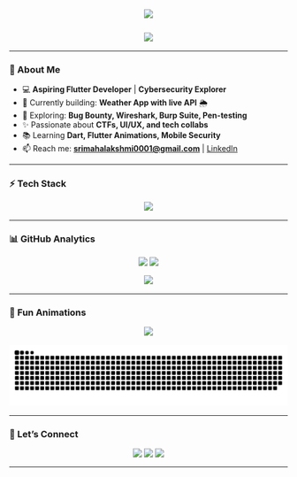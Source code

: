 <!-- Animated Header -->
<h1 align="center">
  <img src="https://readme-typing-svg.herokuapp.com?size=30&duration=3000&color=00FFFF&center=true&vCenter=true&width=600&lines=Hey+👋,+I'm+Mahalakshmi!; Developer+%7C+Cybersecurity+Enthusiast; Always+Learning+%7C+Always+Building" />
</h1>

<!-- Banner GIF -->
<p align="center">
  <img src="https://i.pinimg.com/originals/fc/6a/fe/fc6afe2c7c6c88f2f17c8c7dacf5d2a8.gif" width="800"/>
</p>

---

### 🚀 About Me  

- 💻 **Aspiring Flutter Developer** | **Cybersecurity Explorer**  
- 📱 Currently building: **Weather App with live API** 🌦️  
- 🔐 Exploring: **Bug Bounty, Wireshark, Burp Suite, Pen-testing**  
- ✨ Passionate about **CTFs, UI/UX, and tech collabs**  
- 📚 Learning **Dart, Flutter Animations, Mobile Security**  
- 📫 Reach me: **srimahalakshmi0001@gmail.com** | [LinkedIn](https://www.linkedin.com/in/MAHALAKSHMI837)  

---

### ⚡ Tech Stack  

<p align="center">
  <img src="https://skillicons.dev/icons?i=dart,flutter,firebase,java,python,c,cpp,html,css,linux,git,github,vscode,postman&perline=6" />
</p>

---

### 📊 GitHub Analytics  

<p align="center">
  <img src="https://github-readme-stats.vercel.app/api?username=MAHALAKSHMI837&show_icons=true&theme=radical&hide_border=true&bg_color=0d1117&title_color=00FFFF&icon_color=00FFFF" height="180px"/>
  <img src="https://github-readme-stats.vercel.app/api/top-langs/?username=MAHALAKSHMI837&layout=compact&theme=radical&hide_border=true&bg_color=0d1117&title_color=00FFFF" height="180px"/>
</p>

<p align="center">
  <img src="https://github-readme-streak-stats.herokuapp.com/?user=MAHALAKSHMI837&theme=radical&hide_border=true&fire=FF6EC7&currStreakLabel=00FFFF" height="200px"/>
</p>

---

### 🎯 Fun Animations  

<p align="center">
  <img src="https://github-profile-trophy.vercel.app/?username=MAHALAKSHMI837&theme=radical&no-frame=true&row=1&column=6" />
</p>

<p align="center">
  <img src="https://github.com/Platane/snk/raw/output/github-contribution-grid-snake.svg" alt="Snake animation"/>
</p>

---

### 🔗 Let’s Connect  

<p align="center">
  <a href="https://www.linkedin.com/in/MAHALAKSHMI837/"><img src="https://img.shields.io/badge/LinkedIn-0077B5?style=for-the-badge&logo=linkedin&logoColor=white"/></a>
  <a href="mailto:srimahalakshmi0001@gmail.com"><img src="https://img.shields.io/badge/Gmail-D14836?style=for-the-badge&logo=gmail&logoColor=white"/></a>
  <a href="https://github.com/MAHALAKSHMI837"><img src="https://img.shields.io/badge/GitHub-000000?style=for-the-badge&logo=github&logoColor=white"/></a>
</p>

---
